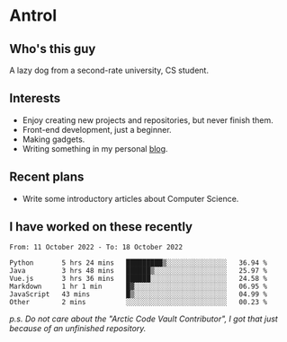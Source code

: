 # Antrol

## Who's this guy

A lazy dog from a second-rate university, CS student.

## Interests

* Enjoy creating new projects and repositories, but never finish them.
* Front-end development, just a beginner.
* Making gadgets.
* Writing something in my personal [blog](https://blog.antrol.xyz/).

## Recent plans

* Write some introductory articles about Computer Science.

<!--
* Try to develop a website for [Anime4KCPP](https://github.com/TianZerL/Anime4KCPP).
* Develop a Markdown renderer which user can customize its css, of course it is GUI-based.~~(If I could finish  it before getting bored)~~
* Work with my [teammates](https://github.com/SWJTU-Lazy-Dogs).
* Find something interests me, as a hobby after finishing my ~~boring~~ homework.
-->

## I have worked on these recently

<!--START_SECTION:waka-->

```text
From: 11 October 2022 - To: 18 October 2022

Python       5 hrs 24 mins   █████████▒░░░░░░░░░░░░░░░   36.94 %
Java         3 hrs 48 mins   ██████▒░░░░░░░░░░░░░░░░░░   25.97 %
Vue.js       3 hrs 36 mins   ██████░░░░░░░░░░░░░░░░░░░   24.58 %
Markdown     1 hr 1 min      █▓░░░░░░░░░░░░░░░░░░░░░░░   06.95 %
JavaScript   43 mins         █▒░░░░░░░░░░░░░░░░░░░░░░░   04.99 %
Other        2 mins          ░░░░░░░░░░░░░░░░░░░░░░░░░   00.23 %
```

<!--END_SECTION:waka-->

*p.s.  Do not care about the "Arctic Code Vault Contributor", I got that just because of an unfinished repository.*

<!--
**qzmlgfj/qzmlgfj** is a ✨ _special_ ✨ repository because its `README.md` (this file) appears on your GitHub profile.

Here are some ideas to get you started:

- 🔭 I’m currently working on ...
- 🌱 I’m currently learning ...
- 👯 I’m looking to collaborate on ...
- 🤔 I’m looking for help with ...
- 💬 Ask me about ...
- 📫 How to reach me: ...
- 😄 Pronouns: ...
- ⚡ Fun fact: ...
-->
